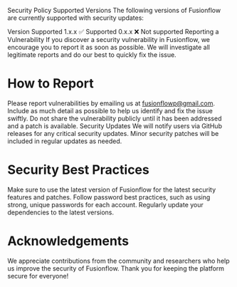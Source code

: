 Security Policy
Supported Versions
The following versions of Fusionflow are currently supported with security updates:

Version	Supported
1.x.x	✅ Supported
0.x.x	❌ Not supported
Reporting a Vulnerability
If you discover a security vulnerability in Fusionflow, we encourage you to report it as soon as possible. We will investigate all legitimate reports and do our best to quickly fix the issue.

# How to Report
Please report vulnerabilities by emailing us at fusionflowp@gmail.com. Include as much detail as possible to help us identify and fix the issue swiftly.
Do not share the vulnerability publicly until it has been addressed and a patch is available.
Security Updates
We will notify users via GitHub releases for any critical security updates.
Minor security patches will be included in regular updates as needed.

# Security Best Practices
Make sure to use the latest version of Fusionflow for the latest security features and patches.
Follow password best practices, such as using strong, unique passwords for each account.
Regularly update your dependencies to the latest versions.

# Acknowledgements
We appreciate contributions from the community and researchers who help us improve the security of Fusionflow. Thank you for keeping the platform secure for everyone!

